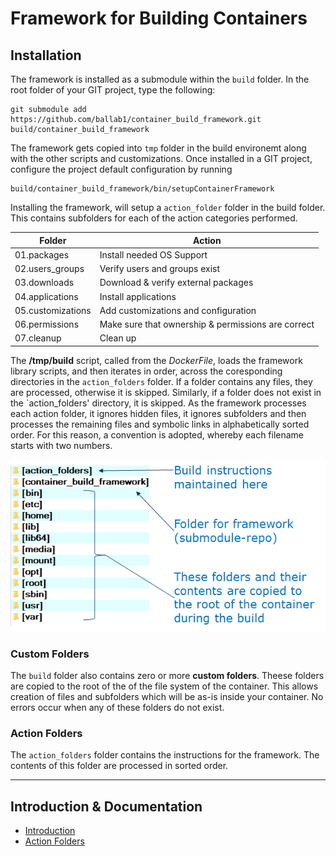 # Framework for Building Containers

## Installation

The framework is installed as a submodule within the `build` folder. In the root folder of your GIT project, type the following:
```
git submodule add https://github.com/ballab1/container_build_framework.git build/container_build_framework
```

The framework gets copied into `tmp` folder in the build environemt along with the other scripts and customizations.
Once installed in a GIT project, configure the project default configuration by running 
```
build/container_build_framework/bin/setupContainerFramework
```

Installing the framework, will setup a `action_folder` folder in the build folder. This contains subfolders for each of the action categories performed.

Folder | Action
--- | --- 
01.packages |  Install needed OS Support
02.users_groups | Verify users and groups exist
03.downloads | Download & verify external packages
04.applications | Install applications
05.customizations | Add customizations and configuration
06.permissions | Make sure that ownership & permissions are correct
07.cleanup | Clean up 

The **/tmp/build** script, called from the *DockerFile*, loads the framework library scripts, and then iterates in order, across the coresponding directories in the `action_folders` folder.
If a folder contains any files, they are processed, otherwise it is skipped. Similarly, if a folder does not exist in the `action_folders' directory, it is skipped.
As the framework processes each action folder, it ignores hidden files, it ignores subfolders and then processes the remaining files and symbolic links in alphabetically sorted order.
For this reason, a convention is adopted, whereby each filename starts with two numbers.

![build folder contents](./build_folder_contents.png) 


### Custom Folders

The `build` folder also contains zero or more **custom folders**. Theese folders are copied to the root of the of the file system of the container. This allows creation of files and subfolders which will be as-is inside your container. No errors occur when any of these folders do not exist.


### Action Folders
The `action_folders` folder contains the instructions for the framework. The contents of this folder are processed in sorted order.


**************

## Introduction & Documentation
- [Introduction](../README.md)
- [Action Folders](./ActionFolders.md)

